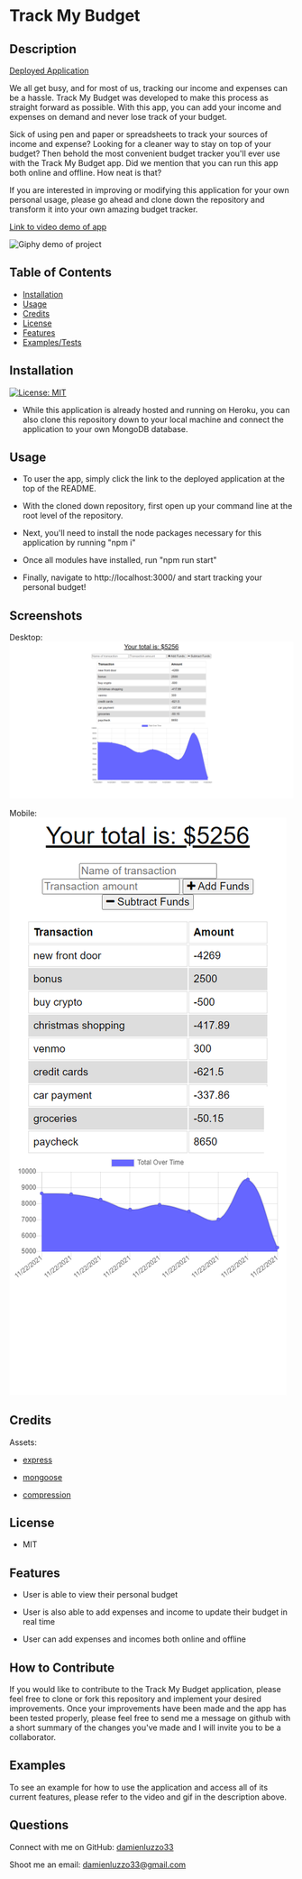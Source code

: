 # Track My Budget

## Description

[Deployed Application](https://track-my-budget-app.herokuapp.com/)

We all get busy, and for most of us, tracking our income and expenses can be a hassle. Track My Budget was developed to make this process as straight forward as possible. With this app, you can add your income and expenses on demand and never lose track of your budget.

Sick of using pen and paper or spreadsheets to track your sources of income and expense? Looking for a cleaner way to stay on top of your budget? Then behold the most convenient budget tracker you'll ever use with the Track My Budget app. Did we mention that you can run this app both online and offline. How neat is that?

If you are interested in improving or modifying this application for your own personal usage, please go ahead and clone down the repository and transform it into your own amazing budget tracker.

[Link to video demo of app](https://drive.google.com/file/d/1OTlMpv8sMGRrLNV2szCR-xXwWbcs0xK1/view?usp=sharing)

![Giphy demo of project](./public/images/track-my-budget-gif.gif)

## Table of Contents

- [Installation](#installation)
- [Usage](#usage)
- [Credits](#credits)
- [License](#license)
- [Features](#features)
- [Examples/Tests](#examples)

## Installation

[![License: MIT](https://img.shields.io/badge/License-MIT-yellow.svg)](https://opensource.org/licenses/MIT)

- While this application is already hosted and running on Heroku, you can also clone this repository down to your local machine and connect the application to your own MongoDB database.

## Usage

- To user the app, simply click the link to the deployed application at the top of the README.

- With the cloned down repository, first open up your command line at the root level of the repository.

- Next, you'll need to install the node packages necessary for this application by running "npm i"

- Once all modules have installed, run "npm run start"

- Finally, navigate to http://localhost:3000/ and start tracking your personal budget!


## Screenshots

Desktop:
![Desktop view of application](./public/images/track-my-budget-desktop.png)

Mobile:
![Mobile view of application](./public/images/track-my-budget-mobile.png)

## Credits

Assets:

+ [express]()

+ [mongoose]()

+ [compression]()

## License

+ MIT

## Features

+ User is able to view their personal budget

+ User is also able to add expenses and income to update their budget in real time

+ User can add expenses and incomes both online and offline

## How to Contribute

If you would like to contribute to the Track My Budget application, please feel free to clone or fork this repository and implement your desired improvements. Once your improvements have been made and the app has been tested properly, please feel free to send me a message on github with a short summary of the changes you've made and I will invite you to be a collaborator.

## Examples

To see an example for how to use the application and access all of its current features, please refer to the video and gif in the description above.

## Questions

Connect with me on GitHub: [damienluzzo33](https://www.github.com/damienluzzo33)

Shoot me an email: [damienluzzo33@gmail.com](mailto:damienluzzo33@gmail.com)
